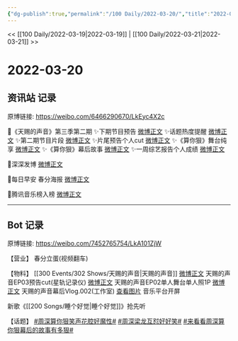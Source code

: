 ```yaml
---
{"dg-publish":true,"permalink":"/100 Daily/2022-03-20/","title":"2022-03-20","created":"2022-11-17T17:47:25.000+08:00","updated":"2023-04-11T14:46:34.616+08:00"}
---
```



<< [[100 Daily/2022-03-19\|2022-03-19]] | [[100 Daily/2022-03-21\|2022-03-21]] >>

# 2022-03-20

## 资讯站 记录

原博链接: https://weibo.com/6466290670/LkEyc4X2c

🌟《天赐的声音》第三季第二期
✨下期节目预告 [微博正文](https://m.weibo.cn/6466290670/4749106037916258)
✨话题热度提醒 [微博正文](https://m.weibo.cn/6466290670/4749033337259123)
✨第二期节目片段 [微博正文](https://m.weibo.cn/6466290670/4749054687578063)
✨片尾预告个人cut [微博正文](https://m.weibo.cn/6466290670/4749028652747695)
✨《算你狠》舞台纯享 [微博正文](https://m.weibo.cn/6466290670/4749031413122294)
✨《算你狠》幕后故事 [微博正文](https://m.weibo.cn/6466290670/4749106402560844)
✨一周综艺报告个人成绩 [微博正文](https://m.weibo.cn/6466290670/4749131585946585)

🌟深深发博 [微博正文](https://m.weibo.cn/6466290670/4749230474003281)

🌟每日早安 春分海报 [微博正文](https://m.weibo.cn/6466290670/4748992800358577)

🌟腾讯音乐榜入榜 [微博正文](https://m.weibo.cn/6466290670/4749165635046759)

---
## Bot 记录

原博链接: https://weibo.com/7452765754/LkA101ZjW

【营业】
[](https://m.weibo.cn/1736988591/4749228990270678) 春分立蛋(视频翻车)

【物料】
[[300 Events/302 Shows/天赐的声音\|天赐的声音]]
[微博正文](https://m.weibo.cn/6466290670/4749028652747695) 天赐的声音EP03预告cut(星轨记录仪)
[微博正文](https://m.weibo.cn/1315706994/4749095232605781) 天赐的声音EP02单人舞台单人照1P
[微博正文](https://m.weibo.cn/7478855230/4749103236645143) 天赐的声音幕后Vlog.002(工作室)
[查看图片](https://wx1.sinaimg.cn/large/0088n2Pggy1h0gloom2z7j30hs12j418.jpg) 音乐平台开屏

[](https://m.weibo.cn/2283805633/4749190465590434) 新歌《[[200 Songs/睡个好觉\|睡个好觉]]》抢先听

【话题】
[#周深算你狠笑声花腔好魔性#](https://s.weibo.com/weibo?q=%23%E5%91%A8%E6%B7%B1%E7%AE%97%E4%BD%A0%E7%8B%A0%E7%AC%91%E5%A3%B0%E8%8A%B1%E8%85%94%E5%A5%BD%E9%AD%94%E6%80%A7%23)
[#周深梁龙互怼好好笑#](https://s.weibo.com/weibo?q=%23%E5%91%A8%E6%B7%B1%E6%A2%81%E9%BE%99%E4%BA%92%E6%80%BC%E5%A5%BD%E5%A5%BD%E7%AC%91%23)
[#来看看周深算你狠幕后的故事有多狠#](https://s.weibo.com/weibo?q=%23%E6%9D%A5%E7%9C%8B%E7%9C%8B%E5%91%A8%E6%B7%B1%E7%AE%97%E4%BD%A0%E7%8B%A0%E5%B9%95%E5%90%8E%E7%9A%84%E6%95%85%E4%BA%8B%E6%9C%89%E5%A4%9A%E7%8B%A0%23)
